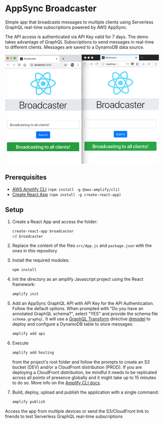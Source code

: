 # AppSync Broadcaster

Simple app that broadcasts messages to multiple clients using Serverless GraphQL real-time subscriptions powered by AWS AppSync.

The API access is authenticated via API Key valid for 7 days. The demo takes advantage of GraphQL Subscriptions to send messages in real-time to different clients. Messages are saved to a DynamoDB data source.

![Screnshot](/media/broadcaster.png)

## Prerequisites

- [AWS Amplify CLI](https://github.com/aws-amplify/amplify-cli) `(npm install -g @aws-amplify/cli)`
- [Create React App](https://github.com/facebook/create-react-app) `(npm install -g create-react-app)`

## Setup

1. Create a React App and access the folder: 
   
   ```bash
   create-react-app broadcaster
   cd broadcaster
   ```
2. Replace the content of the files `src/App.js` and `package.json` with the ones in this repository
3. Install the required modules:

    ```bash
    npm install
    ```

4. Init the directory as an amplify Javascript project using the React framework:
   
    ```bash
    amplify init
    ```

5. Add an AppSync GraphQL API with API Key for the API Authentication. Follow the default options. When prompted with "Do you have an annotated GraphQL schema?", select "YES" and provide the schema file `schema.graphql`. It will use a [GraphQL Transform](https://aws-amplify.github.io/docs/cli/graphql?sdk=js) directive [@model](https://aws-amplify.github.io/docs/cli/graphql?sdk=js#model) to deploy and configure a DynamoDB table to store messages:

    ```bash
    amplify add api
    ```

6. Execute 

    ```bash
    amplify add hosting
    ``` 

    from the project's root folder and follow the prompts to create an S3 bucket (DEV) and/or a CloudFront distribution (PROD). If you are deploying a CloudFront distribution, be mindful it needs to be replicated across all points of presence globally and it might take up to 15 minutes to do so. More info on the [Amplify CLI docs](https://aws-amplify.github.io/docs/cli/hosting?sdk=js).
7. Build, deploy, upload and publish the application with a single command:

   ```bash
   amplify publish
   ```

Access the app from multiple devices or send the S3/CloudFront link to friends to test Serverless GraphQL real-time subscriptions
